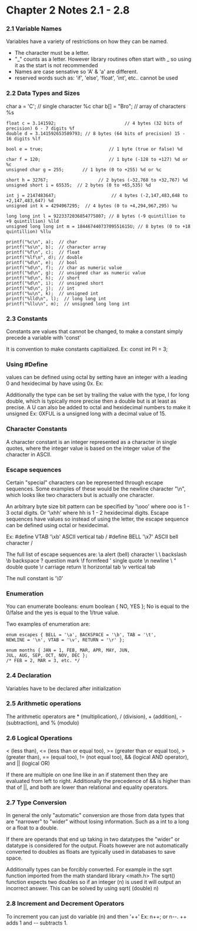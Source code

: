 # Chapter 2 Notes 2.1 - 2.8

### 2.1 Variable Names

Variables have a variety of restrictions on how they can be named.
-   The character must be a letter.
-   "_" counts as a letter. However library routines often start with _ so using it as the start is not recommended
-   Names are case sensative so 'A' & 'a' are different.
-   reserved words such as: 'if', 'else', 'float', 'int', etc.. cannot be used

### 2.2 Data Types and Sizes

char a = 'C';                   // single character    %c
    char b[] = "Bro";            // array of characters %s  

    float c = 3.141592;                          // 4 bytes (32 bits of precision) 6 - 7 digits %f
    double d = 3.141592653589793; // 8 bytes (64 bits of precision) 15 - 16 digits %lf

    bool e = true;                         // 1 byte (true or false) %d
    
    char f = 120;                          // 1 byte (-128 to +127) %d or %c
    unsigned char g = 255;       // 1 byte (0 to +255) %d or %c

    short h = 32767;                   // 2 bytes (−32,768 to +32,767) %d
    unsigned short i = 65535;  // 2 bytes (0 to +65,535) %d

    int j = 2147483647;                     // 4 bytes (-2,147,483,648 to +2,147,483,647) %d
    unsigned int k = 4294967295;  // 4 bytes (0 to +4,294,967,295) %u

    long long int l = 9223372036854775807; // 8 bytes (-9 quintillion to +9 quintillion) %lld
    unsigned long long int m = 18446744073709551615U; // 8 bytes (0 to +18 quintillion) %llu

    printf("%c\n", a);  // char
    printf("%s\n", b);  // character array
    printf("%f\n", c);  // float
    printf("%lf\n", d); // double
    printf("%d\n", e);  // bool
    printf("%d\n", f);  // char as numeric value
    printf("%d\n", g);  // unsigned char as numeric value
    printf("%d\n", h);  // short
    printf("%d\n", i);  // unsigned short
    printf("%d\n", j);  // int
    printf("%u\n", k);  // unsigned int
    printf("%lld\n", l);  // long long int
    printf("%llu\n", m);  // unsigned long long int
    
    
### 2.3 Constants

Constants are values that cannot be changed, to make a constant simply precede a variable with 'const' 

It is convention to make constants capitialized. Ex: const int PI = 3;

### Using #Define
values can be defined using octal by setting have an integer with a leading 0 and hexidecimal by have using 0x. 
Ex: 



Additionally the type can be set by trailing the value with the type, l for long double, 
which is typically more precise then a double but is at least as precise. 
A U can also be added to octal and hexidecimal numbers to make it unsigned
Ex: 0XFUL is a unsigned long with a decimal value of 15. 

### Character Constants

A character constant is an integer represented as a character in single quotes, where the integer value is based on the integer value of the character in ASCII. 

### Escape sequences
Certain "special" characters can be represented through escape sequences. Some examples of these would be the newline character "\n", which looks like two characters but is actually one character. 

An arbitrary byte size bit pattern can be specified by 
'\ooo' where ooo is 1 - 3 octal digits. Or '\xhh' where hh is 1 - 2 hexidecimal digits. 
Escape sequences have values so instead of using the letter, the escape sequence can be defined using octal or hexidecimal.

Ex: 
    #define VTAB '\xb'       ASCII vertical tab /
    #define BELL '\x7'       ASCII bell character /

The full list of escape sequences are:
\a alert (bell) character 
\ \ backslash
\b backspace 
\? question mark
\f formfeed 
\' single quote
\n newline 
\ " double quote
\r carriage return 
\t horizontal tab 
\v vertical tab

The null constant is '\0'

### Enumeration

You can enumerate booleans:
enum boolean { NO, YES }; No is equal to the 0/false and the yes is equal to the 1/true value.

Two examples of enumeration are:
```
enum escapes { BELL = '\a', BACKSPACE = '\b', TAB = '\t',
NEWLINE = '\n', VTAB = '\v', RETURN = '\r' };
```
```
enum months { JAN = 1, FEB, MAR, APR, MAY, JUN,
JUL, AUG, SEP, OCT, NOV, DEC };
/* FEB = 2, MAR = 3, etc. */
```


### 2.4 Declaration 
Variables have to be declared after initialization

### 2.5 Arithmetic operations
The arithmetic operators are * (multiplication), / (division), + (addition), - (subtraction), and % (modulo)

### 2.6 Logical Operations
< (less than), <= (less than or equal too), >= (greater than or equal too), > (greater than), == (equal too), != (not equal too), && (logical AND operator), and || (logical OR) 

If there are multiple on one line like in an if statement then they are evaluated from left to right. Additionally the precedence of && is higher than that of ||, and both are lower than relational and equality operators. 

### 2.7 Type Conversion

In general the only "automatic" conversion are those from data types that are "narrower" to "wider" without losing information. Such as a int to a long or a float to a double. 

If there are operands that end up taking in two datatypes the "wider" or datatype is considered for the output. Floats however are not automatically converted to doubles as floats are typically used in databases to save space. 

Additionally types can be forcibly converted. For example in the sqrt function imported from the math standard library <math.h> The sqrt() function expects two doubles so if an integer (n) is used it will output an incorrect answer. 
This can be solved by using sqrt( (double) n)

### 2.8 Increment and Decrement Operators 
To increment you can just do variable (n) and then '++' Ex: n++; or n--. ++ adds 1 and -- subtracts 1. 
